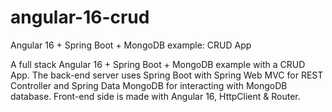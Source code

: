 # angular-16-crud
Angular 16 + Spring Boot + MongoDB example: CRUD App

A full stack Angular 16 + Spring Boot + MongoDB example with a CRUD App. 
The back-end server uses Spring Boot with Spring Web MVC for REST Controller and Spring Data MongoDB for interacting with MongoDB database. 
Front-end side is made with Angular 16, HttpClient & Router.
